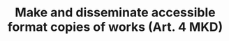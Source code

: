 ---
title: "Make and disseminate accessible format copies of works (Art. 4 MKD)"
short: "mkd"
draft: "false"
summary: ""
linklaw: ""
---